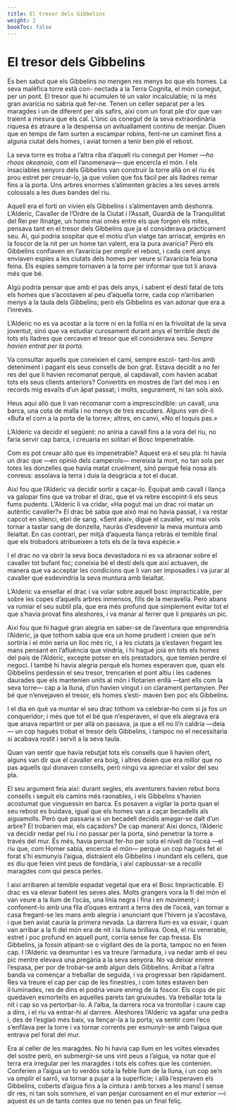 ```yaml
---
title: El tresor dels Gibbelins
weight: 2
bookToc: false
---
```


# El tresor dels Gibbelins

És ben sabut que els Gibbelins no mengen res menys bo que els homes. La seva malèfica torre està con- nectada a la Terra Cognita, el món conegut, per un pont. El tresor que hi acumulen té un valor incalculable; ni la més gran avarícia no sabria què fer-ne. Tenen un celler separat per a les maragdes i un de diferent per als safirs, així com un forat ple d’or que van traient a mesura que els cal. L’únic ús conegut de la seva extraordinària riquesa és atraure a la despensa un avituallament continu de menjar. Diuen que en temps de fam surten a escampar robins, fent-ne un caminet fins a alguna ciutat dels homes, i aviat tornen a tenir ben plé el rebost.

La seva torre es troba a l’altra riba d’aquell riu conegut per Homer —*ho rhoos okeanoio*, com ell l’anomenava— que encercla el món. I els insaciables senyors dels Gibbelins van construir la torre allà on el riu és prou estret per creuar-lo, ja que volien que fos fàcil per als lladres remar fins a la porta. Uns arbres enormes s’alimenten gràcies a les seves arrels colossals a les dues bandes del riu.

Aquell era el fortí on vivien els Gibbelins i s’alimentaven amb deshonra. L’Alderic, Cavaller de l’Ordre de la Ciutat i l’Assalt, Guardià de la Tranquilitat del Rei per llinatge, un home mai omès entre els que forgen els mites, pensava tant en el tresor dels Gibbelins que ja el considerava pràcticament seu. Ai, qui podria sospitar que el motiu d’un viatge tan arriscat, emprès en la foscor de la nit per un home tan valent, era la pura avarícia? Però els Gibbelins confiaven en l’avarícia per omplir el rebost, i cada cent anys enviaven espies a les ciutats dels homes per veure si l’avarícia feia bona feina. Els espies sempre tornaven a la torre per informar que tot li anava més que bé.

Algú podria pensar que amb el pas dels anys, i sabent el destí fatal de tots els homes que s’acostaven al peu d’aquella torre, cada cop n’arribarien menys a la taula dels Gibbelins; però els Gibbelins es van adonar que era a l’inrevés.

L’Alderic no es va acostar a la torre ni en la follia ni en la frivolitat de la seva joventut, sinó que va estudiar curosament durant anys el terrible destí de tots els lladres que cercaven el tresor que ell considerava seu. *Sempre havien entrat per la porta.*

Va consultar aquells que coneixien el camí, sempre escol- tant-los amb deteniment i pagant els seus consells de bon grat. Estava decidit a no fer res del que li havien recomanat perquè, al capdavall, com havien acabat tots els seus clients anteriors? Convertits en mostres de l’art del mos i en records mig esvaïts d’un àpat passat; i molts, segurament, ni tan sols això.

Heus aquí allò que li van recomanar com a imprescindible: un cavall, una barca, una cota de malla i no menys de tres escuders. Alguns van dir-li «Bufa el corn a la porta de la torre»; altres, en canvi, «No el toquis pas.»

L’Alderic va decidir el següent: no aniria a cavall fins a la vora del riu, no faria servir cap barca, i creuaria en solitari el Bosc Impenetrable.

Com es pot creuar allò que és impenetrable? Aquest era el seu pla: hi havia un drac que —en opinió dels camperols— mereixia la mort, no tan sols per totes les donzelles que havia matat cruelment, sinó perquè feia nosa als conreus: assolava la terra i duia la desgràcia a tot el ducat.

Així fou que l’Alderic va decidir sortir a caçar-lo. Equipat amb cavall i llança va galopar fins que va trobar el drac, que el va rebre escopint-li els seus fums pudents. L’Alderic li va cridar, «Ha pogut mai un drac roí matar un autèntic cavaller?» El drac bé sabia que això mai no havia passat, i va restar capcot en silenci, ebri de sang. «Sent així», digué el cavaller, «si mai vols tornar a tastar sang de donzella, hauràs d’esdevenir la meva muntura amb lleialtat. En cas contrari, per mitjà d’aquesta llança rebràs el temible final que els trobadors atribueixen a tots els de la teva espècie.»

I el drac no va obrir la seva boca devastadora ni es va abraonar sobre el cavaller tot bufant foc; coneixia bé el destí dels que així actuaven, de manera que va acceptar les condicions que li van ser imposades i va jurar al cavaller que esdevindria la seva muntura amb lleialtat.

L’Alderic va ensellar el drac i va volar sobre aquell bosc impracticable, per sobre les copes d’aquells arbres inmensos, fills de la meravella. Però abans va rumiar el seu subtil pla, que era més profund que simplement evitar tot el que s’havia provat fins aleshores, i va manar al ferrer que li preparés un pic.

Així fou que hi hagué gran alegria en saber-se de l’aventura que emprendria l’Alderic, ja que tothom sabia que era un home prudent i creien que se’n sortiria i el món seria un lloc més ric, i a les ciutats ja s’estaven fregant les mans pensant en l’afluència que vindria, i hi hagué joia en tots els homes del país de l’Alderic, excepte potser en els prestadors, que temien perdre el negoci. I també hi havia alegria perquè els homes esperaven que, quan els Gibbelins perdessin el seu tresor, trencarien el pont altiu i les cadenes daurades que els mantenien units al món i flotarien enllà —tant ells com la seva torre— cap a la lluna, d’on havien vingut i on clarament pertanyien. Per bé que n’envejaven el tresor, els homes s’esti- maven ben poc els Gibbelins.

I el dia en què va muntar el seu drac tothom va celebrar-ho com si ja fos un conqueridor; i més que tot el bé que n’esperaven, el que els alegrava era que anava repartint or per allà on passava, ja que a ell no li’n caldria —deia— un cop hagués trobat el tresor dels Gibbelins, i tampoc no el necessitaria si acabava rostit i servit a la seva taula.

Quan van sentir que havia rebutjat tots els consells que li havien ofert, alguns van dir que el cavaller era boig, i altres deien que era millor que no pas aquells qui donaven consells, però ningú va apreciar el valor del seu pla.

El seu argument feia així: durant segles, els aventurers havien rebut bons consells i seguit els camins més raonables, i els Gibbelins s’havien acostumat que vinguessin en barca. Es posaven a vigilar la porta quan el seu rebost es buidava, igual que els homes van a caçar becadells als aiguamolls. Però què passaria si un becadell decidís amagar-se dalt d’un arbre? El trobarien mai, els caçadors? De cap manera! Així doncs, l’Alderic va decidir nedar pel riu i no passar per la porta, sinó penetrar la torre a través del mur. És més, havia pensat fer-ho per sota el nivell de l’oceà —el riu que, com Homer sabia, encercla el món— perquè un cop hagués fet el forat s’hi esmunyís l’aigua, distraient els Gibbelins i inundant els cellers, que es diu que feien vint peus de fondària, i així capbussar-se a recollir maragdes com qui pesca perles.

I així arribaren al temible espadat vegetal que era el Bosc Impracticable. El drac es va elevar batent les seves ales. Molts grangers vora la fi del món el van veure a la llum de l’ocàs, una línia negra i fina i en moviment; i confonent-lo amb una fila d’oques entrant a terra des de l’oceà, van tornar a casa fregant-se les mans amb alegria i anunciant que l’hivern ja s’acostava, i que ben aviat cauria la primera nevada. La darrera llum es va esvair, i quan van arribar a la fi del món era de nit i la lluna brillava. Oceà, el riu venerable, estret i poc profund en aquell punt, corria sense fer cap fressa. Els Gibbelins, ja fossin atipant-se o vigilant des de la porta, tampoc no en feien cap. I l’Alderic va desmuntar i es va treure l’armadura, i va nedar amb el seu pic mentre elevava una pregària a la seva senyora. No va deixar enrere l’espasa, per por de trobar-se amb algun dels Gibbelins. Arribat a l’altra banda va començar a treballar de seguida, i va progressar ben ràpidament. Res va treure el cap per cap de les finestres, i com totes estaven ben il·luminades, res de dins el podria veure enmig de la foscor. Els cops de pic quedaven esmorteïts en aquelles parets tan gruixudes. Va treballar tota la nit i cap so va pertorbar-lo. A l’alba, la darrera roca va trontollar i caure cap a dins, i el riu va entrar-hi al darrere. Aleshores l’Alderic va agafar una pedra i, des de l’esglaó més baix, va llençar-la a la porta; va sentir com l’eco s’enfilava per la torre i va tornar corrents per esmunyir-se amb l’aigua que entrava pel forat del mur.

Era al celler de les maragdes. No hi havia cap llum en les voltes elevades del sostre però, en submergir-se uns vint peus a l’aigua, va notar que el terra era irregular per les maragdes i tots els cofres que les contenien. Conferien a l’aigua un to verdós sota la feble llum de la lluna, i un cop se’n va omplir el sarró, va tornar a pujar a la superfície; i allà l’esperaven els Gibbelins, coberts d’aigua fins a la cintura i amb torxes a les mans! I sense dir res, ni tan sols somriure, el van penjar curosament en el mur exterior —i aquest és un de tants contes que no tenen pas un final feliç.
